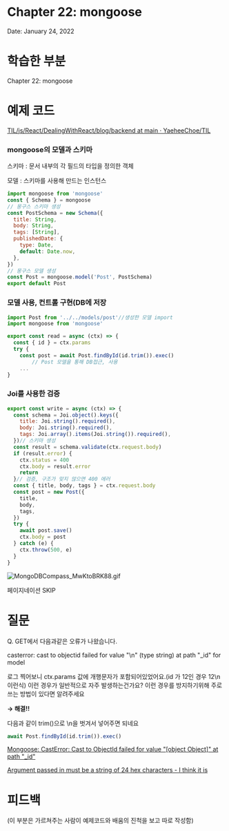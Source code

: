 # Chapter 22: mongoose

Date: January 24, 2022

# 학습한 부분

Chapter 22: mongoose

# 예제 코드

[TIL/js/React/DealingWithReact/blog/backend at main · YaeheeChoe/TIL](https://github.com/YaeheeChoe/TIL/tree/main/js/React/DealingWithReact/blog/backend)

### mongoose의 모델과 스키마

스키마 : 문서 내부의 각 필드의 타입을 정의한 객체

모델 : 스키마를 사용해 만드는 인스턴스

```jsx
import mongoose from 'mongoose'
const { Schema } = mongoose
// 몽구스 스키마 생성
const PostSchema = new Schema({
  title: String,
  body: String,
  tags: [String],
  publishedDate: {
    type: Date,
    default: Date.now,
  },
})
// 몽구스 모델 생성
const Post = mongoose.model('Post', PostSchema)
export default Post
```

### 모델 사용, 컨트롤 구현(DB에 저장

```jsx
import Post from '../../models/post'//생성한 모델 import
import mongoose from 'mongoose'

export const read = async (ctx) => {
  const { id } = ctx.params
  try {
    const post = await Post.findById(id.trim()).exec()
		// Post 모델을 통해 DB접근, 사용
    ...
}
```

### Joi를 사용한 검증

```jsx
export const write = async (ctx) => {
  const schema = Joi.object().keys({
    title: Joi.string().required(),
    body: Joi.string().required(),
    tags: Joi.array().items(Joi.string()).required(),
  })// 스키마 생성
  const result = schema.validate(ctx.request.body)
  if (result.error) {
    ctx.status = 400
    ctx.body = result.error
    return
  }// 검증, 구조가 맞지 않으면 400 에러 
  const { title, body, tags } = ctx.request.body
  const post = new Post({
    title,
    body,
    tags,
  })
  try {
    await post.save()
    ctx.body = post
  } catch (e) {
    ctx.throw(500, e)
  }
}
```

![MongoDBCompass_MwKtoBRK88.gif](Chapter%2022%20mongoose%201a34b95f48cd49e8a473e0669dd012e6/MongoDBCompass_MwKtoBRK88.gif)

페이지네이션 SKIP

# 질문

Q.  GET에서 다음과같은 오류가 나왔습니다.

casterror: cast to objectid failed for value "\n" (type string) at path "_id" for model

로그 찍어보니 ctx.params 값에 개행문자가 포함되어있었어요.(id 가 12인 경우 12\n이런식) 이런 경우가 일반적으로 자주 발생하는건가요? 이런 경우를 방지하기위해 주로 쓰는 방법이 있다면 알려주세요

**→ 해결!!**

다음과 같이 trim()으로 \n을 벗겨서 넣어주면 되네요

```jsx
await Post.findById(id.trim()).exec()
```

[Mongoose: CastError: Cast to ObjectId failed for value "[object Object]" at path "_id"](https://stackoverflow.com/questions/17223517/mongoose-casterror-cast-to-objectid-failed-for-value-object-object-at-path)

[Argument passed in must be a string of 24 hex characters - I think it is](https://stackoverflow.com/questions/30051236/argument-passed-in-must-be-a-string-of-24-hex-characters-i-think-it-is)

# 피드백

(이 부분은 가르쳐주는 사람이 예제코드와 배움의 진척을 보고 따로 작성함)